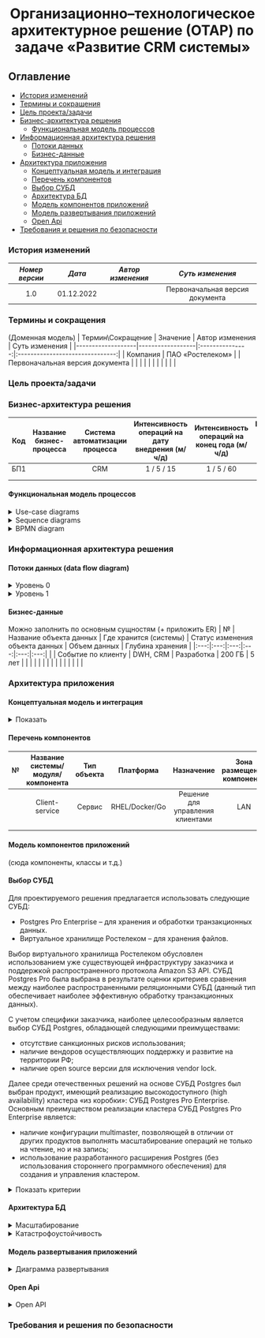 # <div align="center">Организационно–технологическое архитектурное решение (ОТАР) по задаче «Развитие CRM системы»</div>

## Оглавление
- [История изменений](#история-изменений)
- [Термины и сокращения](#термины-и-сокращения)
- [Цель проекта/задачи](#цель-проектазадачи)
- [Бизнес-архитектура решения](#бизнес-архитектура-решения)
  * [Функциональная модель процессов](#функциональная-модель-процессов)
- [Информационная архитектура решения](#информационная-архитектура-решения)
  * [Потоки данных](#потоки-данных-data-flow-diagram)
  * [Бизнес-данные](#бизнес-данные)
- [Архитектура приложения](#архитектура-приложения)
  * [Концептуальная модель и интеграция](#концептуальная-модель-и-интеграция)
  * [Перечень компонентов](#перечень-компонентов)
  * [Выбор СУБД](#выбор-субд)
  * [Архитектура БД](#архитектура-бд)
  * [Модель компонентов приложений](#модель-компонентов-приложений)
  * [Модель развертывания приложений](#модель-развертывания-приложений)
  * [Open Api](#open-api)
- [Требования и решения по безопасности](#требования-и-решения-по-безопасности)

### История изменений

| *Номер версии*|    *Дата*   | *Автор изменения* |       *Суть изменения*        |
|:------------:|:------------:|:---------------:|:-------------------------------:|
| 1.0          | 01.12.2022   |                 | Первоначальная версия документа |

### Термины и сокращения
(Доменная модель)
| Термин\Сокращение | Значение         | Автор изменения |          Суть изменения         |
|-------------------|------------------|:---------------:|:-------------------------------:|
| Компания          | ПАО «Ростелеком» |                 | Первоначальная версия документа |
|                   |                  |                 |                                 |
|                   |                  |                 |                                 |

### Цель проекта/задачи

### Бизнес-архитектура решения
| Код | Название бизнес-процесса | Система автоматизации процесса | Интенсивность операций на дату внедрения (м/ч/д) | Интенсивность операций на конец года (м/ч/д) | Интенсивность операций на конец следующего года (м/ч/д) |
|:---:|:------------------------:|:------------------------------:|:------------------------------------------------:|:--------------------------------------------:|:-------------------------------------------------------:|
| БП1 |                          |               CRM              |                    1 / 5 / 15                    |                  1 / 5 / 60                  |                      2 / 935 / 160                      |
|     |                          |                                |                                                  |                                              |                                                         |
|     |                          |                                |                                                  |                                              |                                                         |

#### Функциональная модель процессов

<details><summary>Use-case diagrams</summary>

![Диаграмма вариантов использования - общая](../Use-case/Use_Overview.png)
![Диаграмма вариантов использования - работа с клиентом](../Use-case/Use_Client.png)
![Диаграмма вариантов использования - дашборд](../Use-case/Use_Dashboard.png)
![Диаграмма вариантов использования - работа с обращениями](../Use-case/Use_Request.png)
![Диаграмма вариантов использования - работа с задачами](../Use-case/Use_Task.png)

</details>

<details><summary>Sequence diagrams</summary>

![Диаграмма последовательности - общая](../Sequence/S_Overview.png)
![Диаграмма последовательности - работа с клиентом](../Sequence/S_Client.png)
![Диаграмма последовательности - аутентификация и авторизация](../Sequence/S_Auth.png)
![Диаграмма последовательности - работа с обращениями](../Sequence/S_Request.png)
![Диаграмма последовательности - работа с задачами](../Sequence/S_Task.png)

</details>

<details><summary>BPMN diagram</summary>

![Бизнес процесс работы с заявкой](../BPMN/BPMN_Task.png)

</details>

### Информационная архитектура решения

#### Потоки данных (data flow diagram)
<details>
  <summary>Уровень 0</summary>
  <img src="https://github.com/mrr000/gb-coursework/blob/3fa3828089952c9b50eab3b1765ad0131bea2621/DFD/DFD-level0.png" height=100% width=100%><br /> 
</details>
<details>
  <summary>Уровень 1</summary>
  <img src="https://github.com/mrr000/gb-coursework/blob/3fa3828089952c9b50eab3b1765ad0131bea2621/DFD/DFD-level1.png" height=100% width=100%><br /> 
</details>

#### Бизнес-данные
Можно заполнить по основным сущностям (+ приложить ER)
| № | Название объекта данных | Где хранится (системы) | Статус изменения   объекта данных | Объем данных | Глубина хранения |
|:---:|:---:|:---:|:---:|:---:|:---:|
|   | Событие по клиенту | DWH, CRM | Разработка | 200 ГБ | 5 лет |
|  |  |  |  |  |  |
|  |  |  |  |  |  |

### Архитектура приложения

#### Концептуальная модель и интеграция
<details>
  <summary>Показать</summary>
  <img src="https://github.com/mrr000/gb-coursework/blob/17964f2df2398e33a1259572e981f272d098c6c3/C4-diagram/container%20diagram.png" height=100% width=100%><br />
</details>

#### Перечень компонентов
| № | Название системы/модуля/компонента | Тип объекта | Платформа | Назначение | Зона размещения компонента | Статус изменения   компонента |
|:---:|:---:|:---:|:---:|:---:|:---:|:---:|
|   | Client-service | Сервис | RHEL/Docker/Go | Решение для управления клиентами | LAN | Разработка |
|  |  |  |  |  |  |  |
|  |  |  |  |  |  |  |

#### Модель компонентов приложений
(сюда компоненты, классы и т.д.)

#### Выбор СУБД

Для проектируемого решения предлагается использовать следующие СУБД:
-	Postgres Pro Enterprise – для хранения и обработки транзакционных данных.
-	Виртуальное хранилище Ростелеком – для хранения файлов.

Выбор виртуального хранилища Ростелеком обусловлен использованием уже существующей инфраструктуру заказчика и поддержкой распространенного протокола Amazon S3 API.
СУБД Postgres Pro была выбрана в результате оценки критериев сравнения между наиболее распространенными реляционными СУБД (данный тип обеспечивает наиболее эффективную обработку транзакционных данных).

С учетом специфики заказчика, наиболее целесообразным является выбор СУБД Postgres, обладающей следующими преимуществами:
-	отсутствие санкционных рисков использования;
-	наличие вендоров осуществляющих поддержку и развитие на территории РФ;
-	наличие open source версии для исключения vendor lock.

Далее среди отечественных решений на основе СУБД Postgres был выбран продукт, имеющий реализацию высокодоступного (high availability) кластера «из коробки»: СУБД Postgres Pro Enterprise. Основным преимуществом реализации кластера СУБД Postgres Pro Enterprise является:
-	наличие конфигурации multimaster, позволяющей в отличии от других продуктов выполнять масштабирование операций не только на чтение, но и на запись;
-	использование разработанного расширения Postgres (без использования стороннего программного обеспечения) для создания и управления кластером.

<details>
 <summary>Показать критерии</summary>
 
| Группа критериев | № | Критерий | Оценка от 1 до 10 (10 высшая оценка) |  |  |  |
|:---:|:---:|:---:|:---:|:---:|:---:|:---:|
|  |  |  | Oracle | My SQL | Microsoft SQL Server | Postgres |
| Оценка поставщика и его опыт | 1 | Наличие опыта применения в крупных компания мирового масштаба | 10 | 10 | 10 | 10 |
|  | 2 | Риски по ограничению поддержки или приобретению лицензий со стороны поставщика по политическим причинам (критичный критерий) | 1 | 5 (наличие open source | 1 | 10 |
|  | 3 | Наличие вендора на территории РФ осуществляющего поддержку и развитие продукта | 1 | 1 | 1 | 10 |
|  |  | Итого: | 12 | 16 | 12 | 30 |
| Функциональность | 4 | Соответствие функциональным требованиям в целом (сумма) | 40 | 40 | 40 | 33 |
|  | 4.1 | Поддержка OLTP типа обработки данных  (ACID транзакции) | 10  | 10 | 10 | 10 |
|  | 4.2 | Partitioning (разделение строк по физическим разделам) | 10 | 10 | 10 | 10 |
|  | 4.3 | Sharding (разделение строк по нодам) | 10 | 10 | 10 | 5 (ручное с расширением FDW) |
|  | 4.4 | Возможности масштабирования решения | 10 (Oracle RAC) | 10 (3rd party в бесплатной и Built-in в платной) | 10 (WSFC и технология AlwaysOn) | 8 (3rd party в бесплатной версии без масштабирования на запись и Built-in в платной)  |
|  | 5 | Соответствие нефункциональным требованиям в целом (сумма) | 14 | 30 | 13 | 23 |
|  | 5.1 | Наличие Open Source версии (отсутствие зависимости от услуг конкретного поставщика)  |  1 | 10 | 1 | 10 |
|  | 5.2 | Место в рейтинге RDBMS СУБД (по данным https://db-engines.com/en/ranking_trend/relational+dbms) | 10 | 10 | 7 | 5 |
|  | 5.3 | Оценка количества специалистов использующих СУБД (по данным https://insights.stackoverflow.com/survey/2021#key-territories-country)  | 3 | 10 | 5 | 8 |
|  |  | ИТОГО: | 66 | 86 | 65 | 86 |

</details>


#### Архитектура БД

<details><summary>Масштабирование</summary>

![Репликация](../DB-architecture/DB-architecture.png)

</details>

<details><summary>Катастрофоустойчивость</summary>

![Катастрофоустойчивость](../DB-architecture/DB_DisasterRecovery.jpg)

</details>


#### Модель развертывания приложений

<details><summary>Диаграмма развертывания</summary>

![Диаграмма развёртывания](../Deployment/deployment.png)

</details>

#### Open Api

<details><summary>Open API</summary>

![Open API](../swagger/api.yaml)

</details>

### Требования и решения по безопасности
